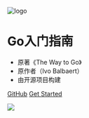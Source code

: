 <!-- _coverpage.md -->

![logo](./cover/logo.png)

# Go入门指南



- 原著《The Way to Go》
- 原作者（Ivo Balbaert）
- 由开源项目构建

[GitHub](https://github.com/geehon/the-way-to-go_ZH_CN)
[Get Started](./TOC.md)


<!-- 背景图片 -->

![](./cover/background.jpg)
